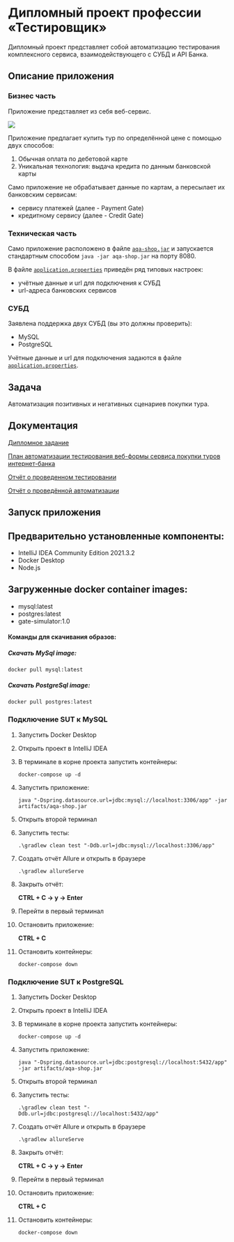 # Дипломный проект профессии «Тестировщик»

Дипломный проект представляет собой автоматизацию тестирования комплексного сервиса, взаимодействующего с СУБД и API Банка.

## Описание приложения

### Бизнес часть

Приложение представляет из себя веб-сервис.

![](pic/service.png)

Приложение предлагает купить тур по определённой цене с помощью двух способов:
1. Обычная оплата по дебетовой карте
1. Уникальная технология: выдача кредита по данным банковской карты

Само приложение не обрабатывает данные по картам, а пересылает их банковским сервисам:
* сервису платежей (далее - Payment Gate)
* кредитному сервису (далее - Credit Gate)


### Техническая часть

Само приложение расположено в файле [`aqa-shop.jar`](aqa-shop.jar) и запускается стандартным способом `java -jar aqa-shop.jar` на порту 8080.

В файле [`application.properties`](application.properties) приведён ряд типовых настроек:
* учётные данные и url для подключения к СУБД
* url-адреса банковских сервисов

### СУБД

Заявлена поддержка двух СУБД (вы это должны проверить):
* MySQL
* PostgreSQL

Учётные данные и url для подключения задаются в файле [`application.properties`](application.properties).

## Задача

Автоматизация позитивных и негативных сценариев покупки тура.

## Документация

[Дипломное задание](https://github.com/netology-code/qa-diploma.git)

[План автоматизации тестирования веб-формы сервиса покупки туров интернет-банка](https://github.com/PavelStet/diplom/blob/main/documents/plan.md)

[Отчёт о проведенном тестировании](https://github.com/PavelStet/diplom/blob/main/documents/report.md)

[Отчёт о проведённой автоматизации](https://github.com/PavelStet/diplom/blob/main/documents/summary.md)

## Запуск приложения

## Предварительно установленные компоненты:
* IntelliJ IDEA Community Edition 2021.3.2
* Docker Desktop 
* Node.js 
## Загруженные docker container images:
* mysql:latest
* postgres:latest
* gate-simulator:1.0
#### Команды для скачивания образов:
##### Скачать MySql image:
    docker pull mysql:latest
    
##### Скачать PostgreSql image:
    docker pull postgres:latest

### Подключение SUT к MySQL

1. Запустить Docker Desktop
1. Открыть проект в IntelliJ IDEA
1. В терминале в корне проекта запустить контейнеры:

   `docker-compose up -d`
1. Запустить приложение:

   `java "-Dspring.datasource.url=jdbc:mysql://localhost:3306/app" -jar artifacts/aqa-shop.jar`
1. Открыть второй терминал
1. Запустить тесты:

   `.\gradlew clean test "-Ddb.url=jdbc:mysql://localhost:3306/app"`
1. Создать отчёт Allure и открыть в браузере

   `.\gradlew allureServe`
1. Закрыть отчёт:

   **CTRL + C -> y -> Enter**
1. Перейти в первый терминал
1. Остановить приложение:

   **CTRL + C**
1. Остановить контейнеры:

   `docker-compose down`
   </a>
### Подключение SUT к PostgreSQL

1. Запустить Docker Desktop
1. Открыть проект в IntelliJ IDEA
1. В терминале в корне проекта запустить контейнеры:

   `docker-compose up -d`
1. Запустить приложение:

   `java "-Dspring.datasource.url=jdbc:postgresql://localhost:5432/app" -jar artifacts/aqa-shop.jar`
1. Открыть второй терминал
1. Запустить тесты:

   `.\gradlew clean test "-Ddb.url=jdbc:postgresql://localhost:5432/app"`
1. Создать отчёт Allure и открыть в браузере

   `.\gradlew allureServe`
1. Закрыть отчёт:

   **CTRL + C -> y -> Enter**
1. Перейти в первый терминал
1. Остановить приложение:

   **CTRL + C**
1. Остановить контейнеры:

   `docker-compose down`
   </a>
